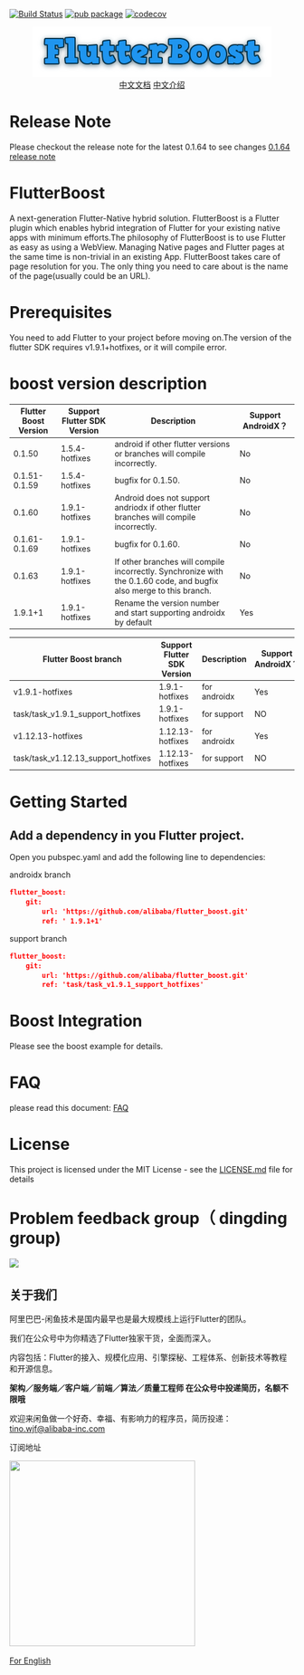 [![Build Status](https://travis-ci.org/alibaba/flutter_boost.svg?branch=master)](https://travis-ci.org/alibaba/flutter_boost) [![pub package](https://img.shields.io/pub/v/flutter_boost.svg)](https://pub.dartlang.org/packages/flutter_boost) [![codecov](https://codecov.io/gh/alibaba/flutter_boost/branch/master/graph/badge.svg)](https://codecov.io/gh/alibaba/flutter_boost)

<p align="center">
  <img src="flutter_boost.png">
   <b></b><br>
  <a href="README_CN.md">中文文档</a>
  <a href="https://mp.weixin.qq.com/s?__biz=MzU4MDUxOTI5NA==&mid=2247484367&idx=1&sn=fcbc485f068dae5de9f68d52607ea08f&chksm=fd54d7deca235ec86249a9e3714ec18be8b2d6dc580cae19e4e5113533a6c5b44dfa5813c4c3&scene=0&subscene=131&clicktime=1551942425&ascene=7&devicetype=android-28&version=2700033b&nettype=ctnet&abtest_cookie=BAABAAoACwASABMABAAklx4AVpkeAMSZHgDWmR4AAAA%3D&lang=zh_CN&pass_ticket=1qvHqOsbLBHv3wwAcw577EHhNjg6EKXqTfnOiFbbbaw%3D&wx_header=1">中文介绍</a>
</p>

# Release Note

Please checkout the release note for the latest 0.1.64 to see changes [0.1.64 release note](https://github.com/alibaba/flutter_boost/releases)

# FlutterBoost
A next-generation Flutter-Native hybrid solution. FlutterBoost is a Flutter plugin which enables hybrid integration of Flutter for your existing native apps with minimum efforts.The philosophy of FlutterBoost is to use Flutter as easy as using a WebView. Managing Native pages and Flutter pages at the same time is non-trivial in an existing App. FlutterBoost takes care of page resolution for you. The only thing you need to care about is the name of the page(usually could be an URL). 
<a name="bf647454"></a>

# Prerequisites
You need to add Flutter to your project before moving on.The version of the flutter SDK requires v1.9.1+hotfixes, or it will compile error.



# boost version description

| Flutter Boost Version | Support Flutter SDK Version | Description                                                  | Support AndroidX？ |
| --------------------- | --------------------------- | ------------------------------------------------------------ | ------------------ |
| 0.1.50                | 1.5.4-hotfixes              | android if other flutter versions or branches will compile incorrectly. | No                 |
| 0.1.51-0.1.59         | 1.5.4-hotfixes              | bugfix for 0.1.50.                                           | No                 |
| 0.1.60                | 1.9.1-hotfixes              | Android does not support andriodx if other flutter branches will compile incorrectly. | No                 |
| 0.1.61-0.1.69         | 1.9.1-hotfixes              | bugfix for 0.1.60.                                           | No                 |
| 0.1.63                | 1.9.1-hotfixes              | If other branches will compile incorrectly. Synchronize with the 0.1.60 code, and bugfix also merge to this branch. | No                 |
| 1.9.1+1              | 1.9.1-hotfixes              | Rename the version number and start supporting androidx by default | Yes                 |



| Flutter Boost branch | Support Flutter SDK Version | Description                                                  | Support AndroidX？ |
| --------------------- | --------------------------- | ------------------------------------------------------------ | ------------------ |
| v1.9.1-hotfixes         | 1.9.1-hotfixes          | for androidx  | Yes                 |
| task/task_v1.9.1_support_hotfixes| 1.9.1-hotfixes  | for support  | NO                 |
| v1.12.13-hotfixes       | 1.12.13-hotfixes         | for androidx                                                        | Yes                 |
| task/task_v1.12.13_support_hotfixes| 1.12.13-hotfixes  | for support  | NO                 |


# Getting Started


## Add a dependency in you Flutter project.

Open you pubspec.yaml and add the following line to dependencies:

androidx branch
```json
flutter_boost:
    git:
        url: 'https://github.com/alibaba/flutter_boost.git'
        ref: ' 1.9.1+1'
```
support branch
```json
flutter_boost:
    git:
        url: 'https://github.com/alibaba/flutter_boost.git'
        ref: 'task/task_v1.9.1_support_hotfixes'
```



# Boost  Integration

Please see the boost example for details.

# FAQ
please read this document:
<a href="Frequently Asked Question.md">FAQ</a>


# License
This project is licensed under the MIT License - see the [LICENSE.md](LICENSE.md) file for details


# Problem feedback group（ dingding group)

<img width="200" src="https://img.alicdn.com/tfs/TB1JSzVeYY1gK0jSZTEXXXDQVXa-892-1213.jpg">




## 关于我们

阿里巴巴-闲鱼技术是国内最早也是最大规模线上运行Flutter的团队。

我们在公众号中为你精选了Flutter独家干货，全面而深入。

内容包括：Flutter的接入、规模化应用、引擎探秘、工程体系、创新技术等教程和开源信息。

**架构／服务端／客户端／前端／算法／质量工程师 在公众号中投递简历，名额不限哦**

欢迎来闲鱼做一个好奇、幸福、有影响力的程序员，简历投递：tino.wjf@alibaba-inc.com

订阅地址

<img src="https://img.alicdn.com/tfs/TB17Ki5XubviK0jSZFNXXaApXXa-656-656.png" width="328px" height="328px">

[For English](https://twitter.com/xianyutech "For English")
